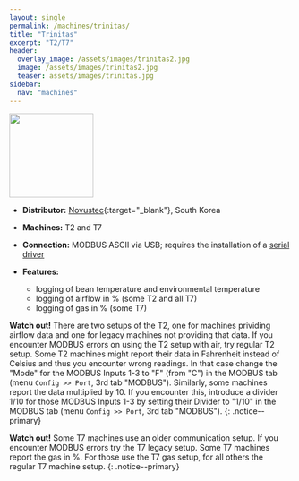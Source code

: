 ```yaml
---
layout: single
permalink: /machines/trinitas/
title: "Trinitas"
excerpt: "T2/T7"
header:
  overlay_image: /assets/images/trinitas2.jpg
  image: /assets/images/trinitas2.jpg
  teaser: assets/images/trinitas.jpg
sidebar:
  nav: "machines"
---
```


<img class="tab-image" src="{{ site.baseurl }}/assets/images/supporter-badge-grey.png" width="150px">

* __Distributor:__ [Novustec](http://novustec.co.kr/){:target="_blank"}, South Korea

* __Machines:__ T2 and T7
* __Connection:__ MODBUS ASCII via USB; requires the installation of a [serial driver](/modbus_serial/)
* __Features:__ 
  - logging of bean temperature and environmental temperature
  - logging of airflow in % (some T2 and all T7)
  - logging of gas in % (some T7)

**Watch out!** There are two setups of the T2, one for machines prividing airflow data and one for legacy machines not providing that data. If you encounter MODBUS errors on using the T2 setup with air, try regular T2 setup. Some T2 machines might report their data in Fahrenheit instead of Celsius and thus you encounter wrong readings. In that case change the "Mode" for the MODBUS Inputs 1-3 to "F" (from "C") in the MODBUS tab (menu `Config >> Port`, 3rd tab "MODBUS"). Similarly, some machines report the data multiplied by 10. If you encounter this, introduce a divider 1/10 for those MODBUS Inputs 1-3 by setting their Divider to "1/10" in the MODBUS tab (menu `Config >> Port`, 3rd tab "MODBUS").
{: .notice--primary}

**Watch out!** Some T7 machines use an older communication setup. If you encounter MODBUS errors try the T7 legacy setup. Some T7 machines report the gas in %. For those use the T7 gas setup, for all others the regular T7 machine setup.
{: .notice--primary}